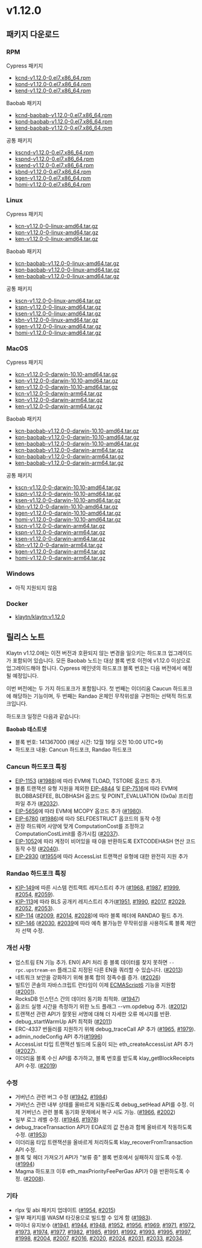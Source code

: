 # v1.12.0

## 패키지 다운로드 <a id="package-downloads"></a>

### RPM <a id="rpm"></a>

Cypress 패키지

- [kcnd-v1.12.0-0.el7.x86_64.rpm](https://packages.klaytn.net/klaytn/v1.12.0/kcnd-v1.12.0-0.el7.x86_64.rpm)
- [kpnd-v1.12.0-0.el7.x86_64.rpm](https://packages.klaytn.net/klaytn/v1.12.0/kpnd-v1.12.0-0.el7.x86_64.rpm)
- [kend-v1.12.0-0.el7.x86_64.rpm](https://packages.klaytn.net/klaytn/v1.12.0/kend-v1.12.0-0.el7.x86_64.rpm)

Baobab 패키지

- [kcnd-baobab-v1.12.0-0.el7.x86_64.rpm](https://packages.klaytn.net/klaytn/v1.12.0/kcnd-baobab-v1.12.0-0.el7.x86_64.rpm)
- [kpnd-baobab-v1.12.0-0.el7.x86_64.rpm](https://packages.klaytn.net/klaytn/v1.12.0/kpnd-baobab-v1.12.0-0.el7.x86_64.rpm)
- [kend-baobab-v1.12.0-0.el7.x86_64.rpm](https://packages.klaytn.net/klaytn/v1.12.0/kend-baobab-v1.12.0-0.el7.x86_64.rpm)

공통 패키지

- [kscnd-v1.12.0-0.el7.x86_64.rpm](https://packages.klaytn.net/klaytn/v1.12.0/kscnd-v1.12.0-0.el7.x86_64.rpm)
- [kspnd-v1.12.0-0.el7.x86_64.rpm](https://packages.klaytn.net/klaytn/v1.12.0/kspnd-v1.12.0-0.el7.x86_64.rpm)
- [ksend-v1.12.0-0.el7.x86_64.rpm](https://packages.klaytn.net/klaytn/v1.12.0/ksend-v1.12.0-0.el7.x86_64.rpm)
- [kbnd-v1.12.0-0.el7.x86_64.rpm](https://packages.klaytn.net/klaytn/v1.12.0/kbnd-v1.12.0-0.el7.x86_64.rpm)
- [kgen-v1.12.0-0.el7.x86_64.rpm](https://packages.klaytn.net/klaytn/v1.12.0/kgen-v1.12.0-0.el7.x86_64.rpm)
- [homi-v1.12.0-0.el7.x86_64.rpm](https://packages.klaytn.net/klaytn/v1.12.0/homi-v1.12.0-0.el7.x86_64.rpm)

### Linux <a id="linux"></a>

Cypress 패키지

- [kcn-v1.12.0-0-linux-amd64.tar.gz](https://packages.klaytn.net/klaytn/v1.12.0/kcn-v1.12.0-0-linux-amd64.tar.gz)
- [kpn-v1.12.0-0-linux-amd64.tar.gz](https://packages.klaytn.net/klaytn/v1.12.0/kpn-v1.12.0-0-linux-amd64.tar.gz)
- [ken-v1.12.0-0-linux-amd64.tar.gz](https://packages.klaytn.net/klaytn/v1.12.0/ken-v1.12.0-0-linux-amd64.tar.gz)

Baobab 패키지

- [kcn-baobab-v1.12.0-0-linux-amd64.tar.gz](https://packages.klaytn.net/klaytn/v1.12.0/kcn-baobab-v1.12.0-0-linux-amd64.tar.gz)
- [kpn-baobab-v1.12.0-0-linux-amd64.tar.gz](https://packages.klaytn.net/klaytn/v1.12.0/kpn-baobab-v1.12.0-0-linux-amd64.tar.gz)
- [ken-baobab-v1.12.0-0-linux-amd64.tar.gz](https://packages.klaytn.net/klaytn/v1.12.0/ken-baobab-v1.12.0-0-darwin-10.10-amd64.tar.gz)

공통 패키지

- [kscn-v1.12.0-0-linux-amd64.tar.gz](https://packages.klaytn.net/klaytn/v1.12.0/kscn-v1.12.0-0-linux-amd64.tar.gz)
- [kspn-v1.12.0-0-linux-amd64.tar.gz](https://packages.klaytn.net/klaytn/v1.12.0/kspn-v1.12.0-0-linux-amd64.tar.gz)
- [ksen-v1.12.0-0-linux-amd64.tar.gz](https://packages.klaytn.net/klaytn/v1.12.0/ksen-v1.12.0-0-linux-amd64.tar.gz)
- [kbn-v1.12.0-0-linux-amd64.tar.gz](https://packages.klaytn.net/klaytn/v1.12.0/kbn-v1.12.0-0-linux-amd64.tar.gz)
- [kgen-v1.12.0-0-linux-amd64.tar.gz](https://packages.klaytn.net/klaytn/v1.12.0/kgen-v1.12.0-0-linux-amd64.tar.gz)
- [homi-v1.12.0-0-linux-amd64.tar.gz](https://packages.klaytn.net/klaytn/v1.12.0/homi-v1.12.0-0-linux-amd64.tar.gz)

### MacOS <a id="macos"></a>

Cypress 패키지

- [kcn-v1.12.0-0-darwin-10.10-amd64.tar.gz](https://packages.klaytn.net/klaytn/v1.12.0/kcn-v1.12.0-0-darwin-10.10-amd64.tar.gz)
- [kpn-v1.12.0-0-darwin-10.10-amd64.tar.gz](https://packages.klaytn.net/klaytn/v1.12.0/kpn-v1.12.0-0-darwin-10.10-amd64.tar.gz)
- [ken-v1.12.0-0-darwin-10.10-amd64.tar.gz](https://packages.klaytn.net/klaytn/v1.12.0/ken-v1.12.0-0-darwin-10.10-amd64.tar.gz)
- [kcn-v1.12.0-0-darwin-arm64.tar.gz](https://packages.klaytn.net/klaytn/v1.12.0/kcn-v1.12.0-0-darwin-arm64.tar.gz)
- [kpn-v1.12.0-0-darwin-arm64.tar.gz](https://packages.klaytn.net/klaytn/v1.12.0/kpn-v1.12.0-0-darwin-arm64.tar.gz)
- [ken-v1.12.0-0-darwin-arm64.tar.gz](https://packages.klaytn.net/klaytn/v1.12.0/ken-v1.12.0-0-darwin-arm64.tar.gz)

Baobab 패키지

- [kcn-baobab-v1.12.0-0-darwin-10.10-amd64.tar.gz](https://packages.klaytn.net/klaytn/v1.12.0/kcn-baobab-v1.12.0-0-darwin-10.10-amd64.tar.gz)
- [kpn-baobab-v1.12.0-0-darwin-10.10-amd64.tar.gz](https://packages.klaytn.net/klaytn/v1.12.0/kpn-baobab-v1.12.0-0-darwin-10.10-amd64.tar.gz)
- [ken-baobab-v1.12.0-0-darwin-10.10-amd64.tar.gz](https://packages.klaytn.net/klaytn/v1.11.1/ken-baobab-v1.12.0-0-darwin-10.10-amd64.tar.gz)
- [kcn-baobab-v1.12.0-0-darwin-arm64.tar.gz](https://packages.klaytn.net/klaytn/v1.12.0/kcn-baobab-v1.12.0-0-darwin-arm64.tar.gz)
- [kpn-baobab-v1.12.0-0-darwin-arm64.tar.gz](https://packages.klaytn.net/klaytn/v1.12.0/kpn-baobab-v1.12.0-0-darwin-10.10-amd64.tar.gz)
- [ken-baobab-v1.12.0-0-darwin-arm64.tar.gz](https://packages.klaytn.net/klaytn/v1.12.0/ken-baobab-v1.12.0-0-darwin-10.10-amd64.tar.gz)

공통 패키지

- [kscn-v1.12.0-0-darwin-10.10-amd64.tar.gz](https://packages.klaytn.net/klaytn/v1.12.0/kscn-v1.12.0-0-darwin-10.10-amd64.tar.gz)
- [kspn-v1.12.0-0-darwin-10.10-amd64.tar.gz](https://packages.klaytn.net/klaytn/v1.12.0/kspn-v1.12.0-0-darwin-10.10-amd64.tar.gz)
- [ksen-v1.12.0-0-darwin-10.10-amd64.tar.gz](https://packages.klaytn.net/klaytn/v1.12.0/ksen-v1.12.0-0-darwin-10.10-amd64.tar.gz)
- [kbn-v1.12.0-0-darwin-10.10-amd64.tar.gz](https://packages.klaytn.net/klaytn/v1.12.0/kbn-v1.12.0-0-darwin-10.10-amd64.tar.gz)
- [kgen-v1.12.0-0-darwin-10.10-amd64.tar.gz](https://packages.klaytn.net/klaytn/v1.12.0/kgen-v1.12.0-0-darwin-10.10-amd64.tar.gz)
- [homi-v1.12.0-0-darwin-10.10-amd64.tar.gz](https://packages.klaytn.net/klaytn/v1.12.0/homi-v1.12.0-0-darwin-10.10-amd64.tar.gz)
- [kscn-v1.12.0-0-darwin-arm64.tar.gz](https://packages.klaytn.net/klaytn/v1.12.0/kscn-v1.12.0-0-darwin-arm64.tar.gz)
- [kspn-v1.12.0-0-darwin-arm64.tar.gz](https://packages.klaytn.net/klaytn/v1.12.0/kspn-v1.12.0-0-darwin-arm64.tar.gz)
- [ksen-v1.12.0-0-darwin-arm64.tar.gz](https://packages.klaytn.net/klaytn/v1.12.0/ksen-v1.12.0-0-darwin-arm64.tar.gz)
- [kbn-v1.12.0-0-darwin-arm64.tar.gz](https://packages.klaytn.net/klaytn/v1.12.0/kbn-v1.12.0-0-darwin-arm64.tar.gz)
- [kgen-v1.12.0-0-darwin-arm64.tar.gz](https://packages.klaytn.net/klaytn/v1.12.0/kgen-v1.12.0-0-darwin-arm64.tar.gz)
- [homi-v1.12.0-0-darwin-arm64.tar.gz](https://packages.klaytn.net/klaytn/v1.12.0/homi-v1.12.0-0-darwin-arm64.tar.gz)

### Windows <a id="windows"></a>

- 아직 지원되지 않음

### Docker <a id="docker"></a>

- [klaytn/klaytn:v1.12.0](https://hub.docker.com/r/klaytn/klaytn)

## 릴리스 노트 <a id="release-notes"></a>

Klaytn v1.12.0에는 이전 버전과 호환되지 않는 변경을 일으키는 하드포크 업그레이드가 포함되어 있습니다. 모든 Baobab 노드는 대상 블록 번호 이전에 v1.12.0 이상으로 업그레이드해야 합니다. Cypress 메인넷의 하드포크 블록 번호는 다음 버전에서 예정될 예정입니다.

이번 버전에는 두 가지 하드포크가 포함됩니다. 첫 번째는 이더리움 Caucun 하드포크에 해당하는 기능이며, 두 번째는 Randao 온체인 무작위성을 구현하는 선택적 하드포크입니다.

하드포크 일정은 다음과 같습니다:

**Baobab 테스트넷**

- 블록 번호: 141367000 (예상 시간: 12월 19일 오전 10:00 UTC+9)
- 하드포크 내용: Cancun 하드포크, Randao 하드포크

### Cancun 하드포크 특징

- [EIP-1153](https://eips.ethereum.org/EIPS/eip-1153) ([#1988](https://github.com/klaytn/klaytn/pull/1988))에 따라 EVM에 TLOAD, TSTORE 옵코드 추가.
- 블롭 트랜잭션 유형 지원을 제외한 [EIP-4844](https://eips.ethereum.org/EIPS/eip-4844) 및 [EIP-7516](https://eips.ethereum.org/EIPS/eip-7516)에 따라 EVM에 BLOBBASEFEE, BLOBHASH 옵코드 및 POINT_EVALUATION (0x0a) 프리컴파일 추가 ([#2032](https://github.com/klaytn/klaytn/pull/2032)).
- [EIP-5656](https://eips.ethereum.org/EIPS/eip-5656)에 따라 EVM에 MCOPY 옵코드 추가 ([#1980](https://github.com/klaytn/klaytn/pull/1980)).
- [EIP-6780](https://eips.ethereum.org/EIPS/eip-6780) ([#1986](https://github.com/klaytn/klaytn/pull/1986))에 따라 SELFDESTRUCT 옵코드의 동작 수정
- 권장 하드웨어 사양에 맞게 ComputationCost를 조정하고 ComputationCostLimit를 증가시킴 ([#2037](https://github.com/klaytn/klaytn/pull/2037)).
- [EIP-1052](https://eips.ethereum.org/EIPS/eip-1052)에 따라 계정이 비어있을 때 0을 반환하도록 EXTCODEHASH 연산 코드 동작 수정 ([#2040](https://github.com/klaytn/klaytn/pull/2040)).
- [EIP-2930](https://eips.ethereum.org/EIPS/eip-2930) ([#1955](https://github.com/klaytn/klaytn/pull/1955)에 따라 AccessList 트랜잭션 유형에 대한 완전히 지원 추가

### Randao 하드포크 특징

- [KIP-149](https://github.com/klaytn/kips/issues/149)에 따른 시스템 컨트랙트 레지스트리 추가 ([#1968](https://github.com/klaytn/klaytn/pull/1968), [#1987](https://github.com/klaytn/klaytn/pull/1987), [#1999](https://github.com/klaytn/klaytn/pull/1999), [#2054](https://github.com/klaytn/klaytn/pull/2054), [#2059](https://github.com/klaytn/klaytn/pull/2059)).
- [KIP-113](https://github.com/klaytn/kips/issues/113)에 따라 BLS 공개키 레지스트리 추가([#1951](https://github.com/klaytn/klaytn/pull/1951), [#1990](https://github.com/klaytn/klaytn/pull/1990), [#2017](https://github.com/klaytn/klaytn/pull/2017), [#2029](https://github.com/klaytn/klaytn/pull/2029), [#2052](https://github.com/klaytn/klaytn/pull/2052), [#2053](https://github.com/klaytn/klaytn/pull/2053)).
- [KIP-114](https://github.com/klaytn/kips/issues/114) ([#2009](https://github.com/klaytn/klaytn/pull/2009), [#2014](https://github.com/klaytn/klaytn/pull/2014), [#2028](https://github.com/klaytn/klaytn/pull/2028))에 따라 블록 헤더에 RANDAO 필드 추가.
- [KIP-146](https://github.com/klaytn/kips/issues/146) ([#2030](https://github.com/klaytn/klaytn/pull/2030), [#2039](https://github.com/klaytn/klaytn/pull/2039)에 따라 예측 불가능한 무작위성을 사용하도록 블록 제안자 선택 수정.

### 개선 사항

- 업스트림 EN 기능 추가. EN이 API 처리 중 블록 데이터를 찾지 못하면 `--rpc.upstream-en` 플래그로 지정된 다른 EN을 쿼리할 수 있습니다. ([#2013](https://github.com/klaytn/klaytn/pull/2013))
- 네트워크 보안을 강화하기 위해 블록 합의 정족수를 증가. ([#2026](https://github.com/klaytn/klaytn/pull/2026))
- 빌트인 콘솔의 자바스크립트 런타임이 이제 [ECMAScript6](http://es6-features.org/) 기능을 지원함 ([#2001](https://github.com/klaytn/klaytn/pull/2001)).
- RocksDB 인스턴스 간의 데이터 동기화 최적화. ([#1947](https://github.com/klaytn/klaytn/pull/1947))
- 옵코드 실행 시간을 측정하기 위한 노드 플래그 --vm.opdebug 추가. ([#2012](https://github.com/klaytn/klaytn/pull/2012))
- 트랜잭션 관련 API가 잘못된 서명에 대해 더 자세한 오류 메시지를 반환.
- debug_startWarmUp API 최적화 ([#2011](https://github.com/klaytn/klaytn/pull/2011))
- ERC-4337 번들러를 지원하기 위해 debug_traceCall AP 추가 ([#1965](https://github.com/klaytn/klaytn/pull/1965), [#1979](https://github.com/klaytn/klaytn/pull/1979)).
- admin_nodeConfig API 추가([#1996](https://github.com/klaytn/klaytn/pull/1996))
- AccessList 타입 트랜잭션 빌드에 도움이 되는 eth_createAccessList API 추가 ([#2027](https://github.com/klaytn/klaytn/pull/2027)).
- 이더리움 블록 수신 API를 추가하고, 블록 번호를 받도록 klay_getBlockReceipts API 수정. ([#2019](https://github.com/klaytn/klaytn/pull/2019))

### 수정

- 거버넌스 관련 버그 수정 ([#1942](https://github.com/klaytn/klaytn/pull/1942), [#1984](https://github.com/klaytn/klaytn/pull/1984))
- 거버넌스 관련 내부 상태를 올바르게 되돌리도록 debug_setHead API를 수정. 이제 거버넌스 관련 블록 동기화 문제에서 복구 시도 가능. ([#1966](https://github.com/klaytn/klaytn/pull/1966), [#2002](https://github.com/klaytn/klaytn/pull/2002))
- 일부 로그 레벨 수정. ([#1946](https://github.com/klaytn/klaytn/pull/1946), [#1978](https://github.com/klaytn/klaytn/pull/1978))
- debug_traceTransaction API가 EOA로의 값 전송과 함께 올바르게 작동하도록 수정. ([#1953](https://github.com/klaytn/klaytn/pull/1953))
- 이더리움 타입 트랜잭션을 올바르게 처리하도록 klay_recoverFromTransaction API 수정.
- 블록 및 헤더 가져오기 API가 "보류 중" 블록 번호에서 실패하지 않도록 수정. ([#1994](https://github.com/klaytn/klaytn/pull/1994))
- Magma 하드포크 이후 eth_maxPriorityFeePerGas API가 0을 반환하도록 수정. ([#2008](https://github.com/klaytn/klaytn/pull/2008)).

### 기타

- rlpx 및 abi 패키지 업데이트 ([#1954](https://github.com/klaytn/klaytn/pull/1954), [#2015](https://github.com/klaytn/klaytn/pull/2015))
- 일부 패키지를 WASM 타깃용으로 빌드할 수 있게 함 ([#1983](https://github.com/klaytn/klaytn/pull/1983)).
- 마이너 유지보수 ([#1941](https://github.com/klaytn/klaytn/pull/1941), [#1944](https://github.com/klaytn/klaytn/pull/1944), [#1948](https://github.com/klaytn/klaytn/pull/1948), [#1952](https://github.com/klaytn/klaytn/pull/1952), [#1956](https://github.com/klaytn/klaytn/pull/1956), [#1969](https://github.com/klaytn/klaytn/pull/1969), [#1971](https://github.com/klaytn/klaytn/pull/1971), [#1972](https://github.com/klaytn/klaytn/pull/1972), [#1973](https://github.com/klaytn/klaytn/pull/1973), [#1974](https://github.com/klaytn/klaytn/pull/1974), [#1977](https://github.com/klaytn/klaytn/pull/1977), [#1982](https://github.com/klaytn/klaytn/pull/1982), [#1985](https://github.com/klaytn/klaytn/pull/1985), [#1991](https://github.com/klaytn/klaytn/pull/1991), [#1992](https://github.com/klaytn/klaytn/pull/1992), [#1993](https://github.com/klaytn/klaytn/pull/1993), [#1995](https://github.com/klaytn/klaytn/pull/1995), [#1997](https://github.com/klaytn/klaytn/pull/1997), [#1998](https://github.com/klaytn/klaytn/pull/1998), [#2004](https://github.com/klaytn/klaytn/pull/2004), [#2007](https://github.com/klaytn/klaytn/pull/2007), [#2016](https://github.com/klaytn/klaytn/pull/2016), [#2020](https://github.com/klaytn/klaytn/pull/2020), [#2024](https://github.com/klaytn/klaytn/pull/2024), [#2031](https://github.com/klaytn/klaytn/pull/2031), [#2033](https://github.com/klaytn/klaytn/pull/2033), [#2034](https://github).
